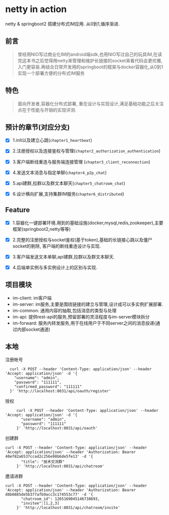 # netty in action
netty & springboot2 搭建分布式IM应用. 从0到1,循序渐进.

## 前言
> 曾经用NIO写过商业化IM的android端sdk,也用NIO写过自己的玩具IM,在读完<netty in action>这本书之后觉得用netty来管理和维护长链接的socket来看代码会更优雅,入门更容易.再结合日常开发用的springboot的框架与docker容器化,从0到1实现一个部署方便的分布式IM服务

## 特色
> 面向开发者,容器化分布式部署, 重在设计与实现设计,满足基础功能之后关注点在于性能与开销的实现评测.



 

## 预计的章节(对应分支)
* [x] 1.init以及建立心跳(`chapter1_heartbeat`)
* [x] 2.注册授权以及连接鉴权与管理(`chapter2_authorization_authentication`)
* [x] 3.客户端断线重连与服务端连接管理 (`chapter3_client_reconnection`)
* [x] 4.发送文本消息与指定单聊(`chapter4_p2p_chat`)
* [x] 5.api建群,拉群以及群文本聊天(`chapter5_chatroom_chat`)
* [x] 6.设计横向扩展,支持集群IM服务(`chapter6_distributed`)


## Feature
* [x] 1.容器化一键部署环境.用到的基础设施(docker,mysql,redis,zookeeper),主要框架(springboot2,netty等等)
* [x] 2.完整的注册授权与socket鉴权(基于token),基础的长链接心跳以及僵尸socket的剔除, 客户端的断线重连设计与实现.
* [x] 3.客户端发送文本单聊,api建群,拉群以及群文本聊天.
* [x] 4.后端单实例与多实例设计上的区别与实现.







## 项目模块
* im-client: im客户端                                                                                                    
* im-server: im服务,主要是围绕链接的建立与管理,设计成可以多实例扩展部署.
* im-common: 通用内容的抽取,包括消息的类型与处理
* im-api: 提供rest-api的服务,预留部署的灵活程度与im-server模块拆分
* im-forward: 服务内转发服务,用于在线用户于不同server之间的消息投递(通过内部socket通道)



## 本地
注册帐号
```
  curl -X POST --header 'Content-Type: application/json' --header 'Accept: application/json' -d '{
    "username": "admin",
    "password": "111111",
    "confirmed_password": "111111"
  }' 'http://localhost:8031/api/oauth/register'
```

授权
```
     curl -X POST --header 'Content-Type: application/json' --header 'Accept: application/json' -d '{
       "username": "admin",
       "password": "111111"
     }' 'http://localhost:8031/api/oauth'
```       

创建群

```
curl -X POST --header 'Content-Type: application/json' --header 'Accept: application/json' --header 'Authorization: Bearer 40ef82a6537ccad2c256e98b6de5fe13' -d '{
       "title": "技术交流群"
     }' 'http://localhost:8031/api/chatroom'
```    

邀请进群

```
curl -X POST --header 'Content-Type: application/json' --header 'Accept: application/json' --header 'Authorization: Bearer d8b0885de5b377afb9acc3c174553c77' -d '{
       "chatroom_id": 1265169045146738693,
       "invitee":[1,2,3] 
     }' 'http://localhost:8031/api/chatroom/invite'

```


